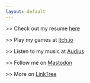 ```yaml
---
layout: default
---
```


\>> Check out my resume [here](/resume)  
  
\>> Play my games at [itch.io](https://alghost.itch.io)  
  
\>> Listen to my music at [Audius](https://audius.co/alghost)  
  
\>> Follow me on [Mastodon](https://mastodon.gamedev.place/@alghost)  
  
\>> More on [LinkTree](https://linktr.ee/alghost)
